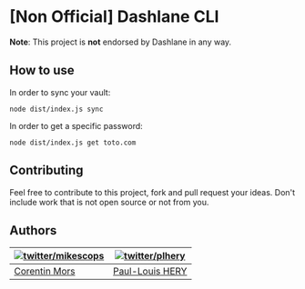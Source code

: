 # [Non Official] Dashlane CLI

**Note**: This project is **not** endorsed by Dashlane in any way.

## How to use

In order to sync your vault:

```
node dist/index.js sync
```

In order to get a specific password:

```
node dist/index.js get toto.com
```

## Contributing

Feel free to contribute to this project, fork and pull request your ideas.
Don't include work that is not open source or not from you.

## Authors

| [![twitter/mikescops](https://avatars0.githubusercontent.com/u/4266283?s=100&v=4)](http://twitter.com/mikescops 'Follow @mikescops on Twitter') | [![twitter/plhery](https://avatars.githubusercontent.com/u/4018426?s=100&v=4)](http://twitter.com/plhery 'Follow @plhery on Twitter') |
| ----------------------------------------------------------------------------------------------------------------------------------------------- | ------------------------------------------------------------------------------------------------------------------------------------- |
| [Corentin Mors](https://pixelswap.fr/)                                                                                                          | [Paul-Louis HERY](http://twitter.com/plhery)                                                                                          |
